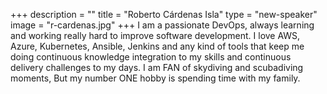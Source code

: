 +++
description = ""
title = "Roberto Cárdenas Isla"
type = "new-speaker"
image = "r-cardenas.jpg"
+++
I am a passionate DevOps, always learning and working really hard to improve software development. I love AWS, Azure, Kubernetes, Ansible, Jenkins and any kind of tools that keep me doing continuous knowledge integration to my skills and continuous delivery challenges to my days. I am FAN of skydiving and scubadiving moments, But my number ONE hobby is spending time with my family.